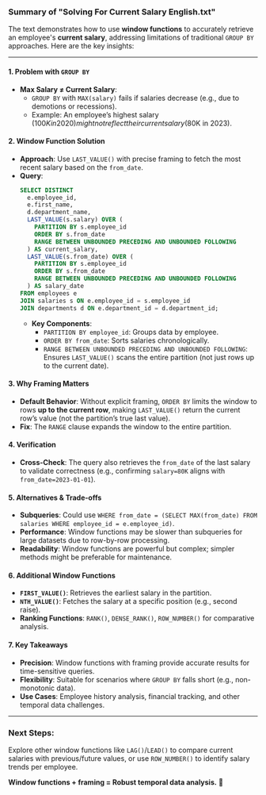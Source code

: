 ### Summary of "Solving For Current Salary English.txt"

The text demonstrates how to use **window functions** to accurately retrieve an employee's **current salary**, addressing limitations of traditional `GROUP BY` approaches. Here are the key insights:

---

#### **1. Problem with `GROUP BY`**  
- **Max Salary ≠ Current Salary**:  
  - `GROUP BY` with `MAX(salary)` fails if salaries decrease (e.g., due to demotions or recessions).  
  - Example: An employee’s highest salary ($100K in 2020) might not reflect their current salary ($80K in 2023).  

#### **2. Window Function Solution**  
- **Approach**: Use `LAST_VALUE()` with precise framing to fetch the most recent salary based on the `from_date`.  
- **Query**:  
  ```sql
  SELECT DISTINCT 
    e.employee_id,
    e.first_name,
    d.department_name,
    LAST_VALUE(s.salary) OVER (
      PARTITION BY s.employee_id 
      ORDER BY s.from_date
      RANGE BETWEEN UNBOUNDED PRECEDING AND UNBOUNDED FOLLOWING
    ) AS current_salary,
    LAST_VALUE(s.from_date) OVER (
      PARTITION BY s.employee_id 
      ORDER BY s.from_date
      RANGE BETWEEN UNBOUNDED PRECEDING AND UNBOUNDED FOLLOWING
    ) AS salary_date
  FROM employees e
  JOIN salaries s ON e.employee_id = s.employee_id
  JOIN departments d ON e.department_id = d.department_id;
  ```
  - **Key Components**:  
    - `PARTITION BY employee_id`: Groups data by employee.  
    - `ORDER BY from_date`: Sorts salaries chronologically.  
    - `RANGE BETWEEN UNBOUNDED PRECEDING AND UNBOUNDED FOLLOWING`: Ensures `LAST_VALUE()` scans the entire partition (not just rows up to the current date).  

#### **3. Why Framing Matters**  
- **Default Behavior**: Without explicit framing, `ORDER BY` limits the window to rows **up to the current row**, making `LAST_VALUE()` return the current row’s value (not the partition’s true last value).  
- **Fix**: The `RANGE` clause expands the window to the entire partition.  

#### **4. Verification**  
- **Cross-Check**: The query also retrieves the `from_date` of the last salary to validate correctness (e.g., confirming `salary=80K` aligns with `from_date=2023-01-01`).  

#### **5. Alternatives & Trade-offs**  
- **Subqueries**: Could use `WHERE from_date = (SELECT MAX(from_date) FROM salaries WHERE employee_id = e.employee_id)`.  
- **Performance**: Window functions may be slower than subqueries for large datasets due to row-by-row processing.  
- **Readability**: Window functions are powerful but complex; simpler methods might be preferable for maintenance.  

#### **6. Additional Window Functions**  
- **`FIRST_VALUE()`**: Retrieves the earliest salary in the partition.  
- **`NTH_VALUE()`**: Fetches the salary at a specific position (e.g., second raise).  
- **Ranking Functions**: `RANK()`, `DENSE_RANK()`, `ROW_NUMBER()` for comparative analysis.  

#### **7. Key Takeaways**  
- **Precision**: Window functions with framing provide accurate results for time-sensitive queries.  
- **Flexibility**: Suitable for scenarios where `GROUP BY` falls short (e.g., non-monotonic data).  
- **Use Cases**: Employee history analysis, financial tracking, and other temporal data challenges.  

---

### **Next Steps**:  
Explore other window functions like `LAG()`/`LEAD()` to compare current salaries with previous/future values, or use `ROW_NUMBER()` to identify salary trends per employee.  

**Window functions + framing = Robust temporal data analysis.** 🚀